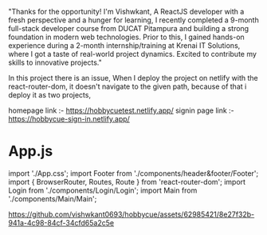 "Thanks for the opportunity! 
I'm Vishwkant,
A ReactJS developer with a fresh perspective and a hunger for learning, 
I recently completed a 9-month full-stack developer course from DUCAT Pitampura and building a strong foundation in modern web technologies.
Prior to this, I gained hands-on experience during a 2-month internship/training at Krenai IT Solutions, where I got a taste of real-world project dynamics.
Excited to contribute my skills to innovative projects."

In this project there is an issue,
When I deploy the project on netlify with the react-router-dom, it doesn't navigate to the given path,
because of that i deploy it as two projects,

homepage link :- https://hobbycuetest.netlify.app/
signin page link :- https://hobbycue-sign-in.netlify.app/


# App.js

import './App.css';
import Footer from './components/header&footer/Footer';
import { BrowserRouter, Routes, Route } from 'react-router-dom';
import Login from './components/Login/Login';
import Main from './components/Main/Main';

https://github.com/vishwkant0693/hobbycue/assets/62985421/8e27f32b-941a-4c98-84cf-34cfd65a2c5e


